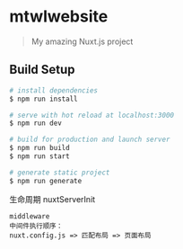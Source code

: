 # mtwlwebsite

> My amazing Nuxt.js project

## Build Setup

``` bash
# install dependencies
$ npm run install

# serve with hot reload at localhost:3000
$ npm run dev

# build for production and launch server
$ npm run build
$ npm run start

# generate static project
$ npm run generate
```


生命周期
    nuxtServerInit

    middleware
    中间件执行顺序：
    nuxt.config.js => 匹配布局 => 页面布局

